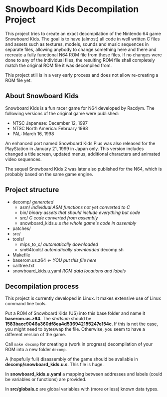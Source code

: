 # Snowboard Kids Decompilation Project

This project tries to create an exact decompilation of the Nintendo 64 game
Snowboard Kids. The goal is to have (almost) all code in well written C files
and assets such as textures, models, sounds and music sequences in separate
files, allowing anybody to change something here and there and recreate a fully
functional N64 ROM file from these files. If no changes were done to any of the
individual files, the resulting ROM file shall completely match the original
ROM file it was decompiled from.

This project still is in a very early process and does not allow re-creating
a ROM file yet.

## About Snowboard Kids

Snowboard Kids is a fun racer game for N64 developed by Racdym. The following
versions of the original game were published:

- NTSC Japanese: December 12, 1997
- NTSC North America: February 1998
- PAL: March 16, 1998

An enhanced port named Snowboard Kids Plus was also released for the PlayStation
in January 21, 1999 in Japan only.
This version includes changed a title screen, updated menus, additional
characters and animated video sequences.

The sequel Snowboard Kids 2 was later also published for the N64, which is
probably based on the same game engine.

## Project structure

- decomp/ *generated*
  - asm/ *individual ASM functions not yet converted to C*
  - bin/ *binary assets that should include everything but code*
  - src/ *C code converted from assembly*
  - snowboard_kids.u.s *the whole game's code in assembly*
- patches/
- src/
- tools/
    - mips_to_c/ *automatically downloaded*
    - sm64tools/ *automatically downloaded*
    decomp.sh
- Makefile
- baserom.us.z64 *← YOU put this file here*
- calltree.txt
- snowboard_kids.u.yaml *ROM data locations and labels*

## Decompilation process

This project is currently developed in Linux. It makes extensive use of Linux
command line tools.

Put a ROM of Snowboard Kids (US) into this base folder and name it
**baserom.us.z64**. The *sha1sum* should be
**1583bacc9046a360df8ea4d536942155247e154c**. If this is not the case, you might
need to byteswap the file. Otherwise, you seem to have a different version of
the game.

Call `make decomp` for creating a (work in progress) decompilation of your ROM
into a new folder `decomp`.

A (hopefully full) disassembly of the game should be available in
**decomp/snowboard_kids.u.s**. This file is huge.

In **snowboard_kids.u.yaml** a mapping between addresses and labels (could be
variables or functions) are provided.

In **src/globals.c** are global variables with (more or less) known data types.
